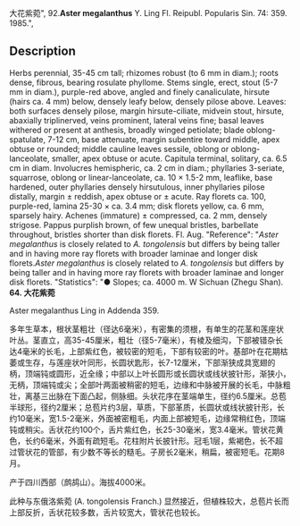 大花紫菀",
92.**Aster megalanthus** Y. Ling Fl. Reipubl. Popularis Sin. 74: 359. 1985.",

## Description
Herbs perennial, 35-45 cm tall; rhizomes robust (to 6 mm in diam.); roots dense, fibrous, bearing rosulate phyllome. Stems single, erect, stout (5-7 mm in diam.), purple-red above, angled and finely canaliculate, hirsute (hairs ca. 4 mm) below, densely leafy below, densely pilose above. Leaves: both surfaces densely pilose, margin hirsute-ciliate, midvein stout, hirsute, abaxially triplinerved, veins prominent, lateral veins fine; basal leaves withered or present at anthesis, broadly winged petiolate; blade oblong-spatulate, 7-12 cm, base attenuate, margin subentire toward middle, apex obtuse or rounded; middle cauline leaves sessile, oblong or oblong-lanceolate, smaller, apex obtuse or acute. Capitula terminal, solitary, ca. 6.5 cm in diam. Involucres hemispheric, ca. 2 cm in diam.; phyllaries 3-seriate, squarrose, oblong or linear-lanceolate, ca. 10 × 1.5-2 mm, leaflike, base hardened, outer phyllaries densely hirsutulous, inner phyllaries pilose distally, margin ± reddish, apex obtuse or ± acute. Ray florets ca. 100, purple-red, lamina 25-30 × ca. 3.4 mm; disk florets yellow, ca. 6 mm, sparsely hairy. Achenes (immature) ± compressed, ca. 2 mm, densely strigose. Pappus purplish brown, of few unequal bristles, barbellate throughout, bristles shorter than disk florets. Fl. Aug.
  "Reference": "*Aster megalanthus* is closely related to *A. tongolensis* but differs by being taller and in having more ray florets with broader laminae and longer disk florets.*Aster megalanthus* is closely related to *A. tongolensis* but differs by being taller and in having more ray florets with broader laminae and longer disk florets.
  "Statistics": "● Slopes; ca. 4000 m. W Sichuan (Zhegu Shan).
**64. 大花紫菀**

Aster megalanthus Ling in Addenda 359.

多年生草本，根状茎粗壮（径达6毫米），有密集的须根，有单生的花茎和莲座状叶丛。茎直立，高35-45厘米，粗壮（径5-7毫米），有棱及细沟，下部被错杂长达4毫米的长毛，上部紫红色，被较密的短毛，下部有较密的叶。基部叶在花期枯萎或生存，与莲座状叶同形，长圆状匙形，长7-12厘米，下部渐狭成具宽翅的柄，顶端钝或圆形，近全缘；中部以上叶长圆形或长圆状或线状披针形，渐狭小，无柄，顶端钝或尖；全部叶两面被稍密的短毛，边缘和中脉被开展的长毛，中脉粗壮，离基三出脉在下面凸起，侧脉细。头状花序在茎端单生，径约6.5厘米。总苞半球形，径约2厘米；总苞片约3层，草质，下部革质，长圆状或线状披针形，长约10毫米，宽1.5-2毫米，外面被密粗毛，内面上部被短毛，边缘常稍红色，顶端钝或稍尖。舌状花约100个，舌片紫红色，长25-30毫米，宽3.4毫米。管状花黄色，长约6毫米，外面有疏短毛。花柱附片长披针形。冠毛1层，紫褐色，长不超过管状花的管部，有少数不等长的糙毛。子房长2毫米，稍扁，被密短毛。花期8月。

产于四川西部（鹧鸪山）。海拔4000米。

此种与东俄洛紫菀 (A. tongolensis Franch.) 显然接近，但植株较大，总苞片长而上部反折，舌状花较多数，舌片较宽大，管状花也较长。
